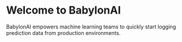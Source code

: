 # Welcome to BabylonAI
BabylonAI empowers machine learning teams to quickly start logging prediction data from production environments.
